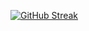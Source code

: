 [![GitHub Streak](https://github-readme-streak-stats.herokuapp.com/TurT781=DenverCoder1)](https://git.io/streak-stats)
